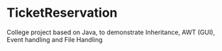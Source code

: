 # TicketReservation
College project based on Java, to demonstrate Inheritance, AWT (GUI), Event handling and File Handling  
